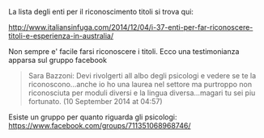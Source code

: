 La lista degli enti per il riconoscimento titoli si trova qui:

http://www.italiansinfuga.com/2014/12/04/i-37-enti-per-far-riconoscere-titoli-e-esperienza-in-australia/

Non sempre e' facile farsi riconoscere i titoli. Ecco una testimonianza apparsa sul gruppo facebook

> Sara Bazzoni: Devi rivolgerti all albo degli psicologi e vedere se te la 
> riconoscono...anche io ho una laurea nel settore ma purtroppo non 
> riconosciuta per moduli diversi e la lingua diversa...magari tu sei piu 
> fortunato. (10 September 2014 at 04:57)

Esiste un gruppo per quanto riguarda gli psicologi:
https://www.facebook.com/groups/711351068968746/
